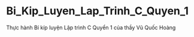 # Bi_Kip_Luyen_Lap_Trinh_C_Quyen_1
Thực hành Bí kíp luyện Lập trình C Quyển 1 của thầy Vũ Quốc Hoàng
